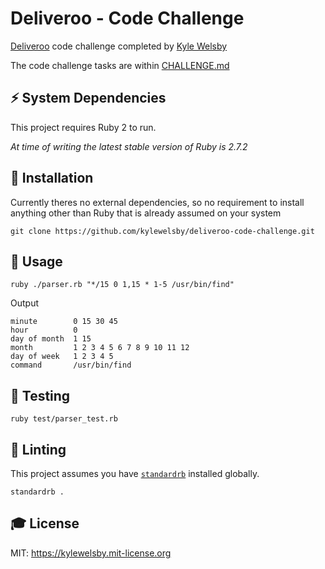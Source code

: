 # Deliveroo - Code Challenge
[Deliveroo](https://careers.deliveroo.co.uk/?country=any&remote=&remote=true&team=engineering-team#filter-careers) code challenge completed by [Kyle Welsby](https://github.com/kylewelsby)

The code challenge tasks are within [CHALLENGE.md](./CHALLENGE.md)

## ⚡️ System Dependencies

This project requires Ruby 2 to run.

_At time of writing the latest stable version of Ruby is 2.7.2_

## 🎲 Installation

Currently theres no external dependencies, so no requirement to install anything other than Ruby that is already assumed on your system

```
git clone https://github.com/kylewelsby/deliveroo-code-challenge.git
```

## 🎯 Usage

```
ruby ./parser.rb "*/15 0 1,15 * 1-5 /usr/bin/find"
```

Output
```
minute        0 15 30 45
hour          0
day of month  1 15
month         1 2 3 4 5 6 7 8 9 10 11 12
day of week   1 2 3 4 5
command       /usr/bin/find
```

## 🤖 Testing

```
ruby test/parser_test.rb
```

## 🚨 Linting

This project assumes you have [`standardrb`](https://github.com/testdouble/standard) installed globally.

```
standardrb .
```

## 🎓 License

MIT: https://kylewelsby.mit-license.org